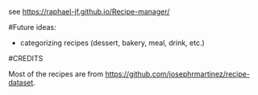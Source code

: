 see https://raphael-jf.github.io/Recipe-manager/

#Future ideas:
- categorizing recipes (dessert, bakery, meal, drink, etc.)
 

 #CREDITS

 Most of the recipes are from https://github.com/josephrmartinez/recipe-dataset.